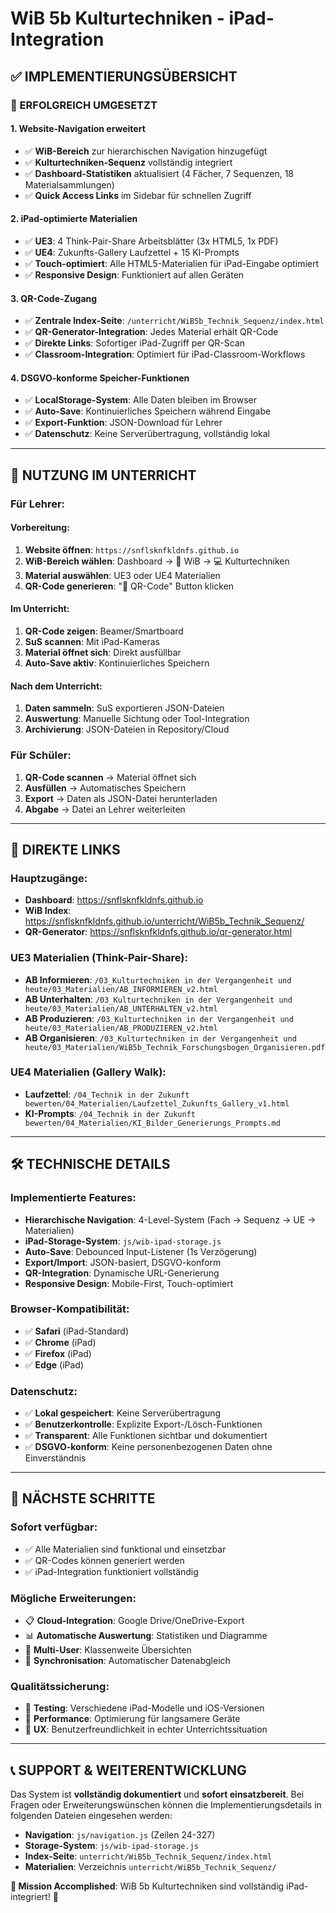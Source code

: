 # WiB 5b Kulturtechniken - iPad-Integration 

## ✅ IMPLEMENTIERUNGSÜBERSICHT

### **🎯 ERFOLGREICH UMGESETZT**

#### **1. Website-Navigation erweitert**
- ✅ **WiB-Bereich** zur hierarchischen Navigation hinzugefügt
- ✅ **Kulturtechniken-Sequenz** vollständig integriert  
- ✅ **Dashboard-Statistiken** aktualisiert (4 Fächer, 7 Sequenzen, 18 Materialsammlungen)
- ✅ **Quick Access Links** im Sidebar für schnellen Zugriff

#### **2. iPad-optimierte Materialien**
- ✅ **UE3**: 4 Think-Pair-Share Arbeitsblätter (3x HTML5, 1x PDF)
- ✅ **UE4**: Zukunfts-Gallery Laufzettel + 15 KI-Prompts
- ✅ **Touch-optimiert**: Alle HTML5-Materialien für iPad-Eingabe optimiert
- ✅ **Responsive Design**: Funktioniert auf allen Geräten

#### **3. QR-Code-Zugang**
- ✅ **Zentrale Index-Seite**: `/unterricht/WiB5b_Technik_Sequenz/index.html`
- ✅ **QR-Generator-Integration**: Jedes Material erhält QR-Code
- ✅ **Direkte Links**: Sofortiger iPad-Zugriff per QR-Scan
- ✅ **Classroom-Integration**: Optimiert für iPad-Classroom-Workflows

#### **4. DSGVO-konforme Speicher-Funktionen**  
- ✅ **LocalStorage-System**: Alle Daten bleiben im Browser
- ✅ **Auto-Save**: Kontinuierliches Speichern während Eingabe
- ✅ **Export-Funktion**: JSON-Download für Lehrer
- ✅ **Datenschutz**: Keine Serverübertragung, vollständig lokal

---

## 📱 NUTZUNG IM UNTERRICHT

### **Für Lehrer:**

#### **Vorbereitung:**
1. **Website öffnen**: `https://snflsknfkldnfs.github.io`
2. **WiB-Bereich wählen**: Dashboard → 💼 WiB → 💻 Kulturtechniken
3. **Material auswählen**: UE3 oder UE4 Materialien
4. **QR-Code generieren**: "📱 QR-Code" Button klicken

#### **Im Unterricht:**
1. **QR-Code zeigen**: Beamer/Smartboard
2. **SuS scannen**: Mit iPad-Kameras
3. **Material öffnet sich**: Direkt ausfüllbar
4. **Auto-Save aktiv**: Kontinuierliches Speichern

#### **Nach dem Unterricht:**
1. **Daten sammeln**: SuS exportieren JSON-Dateien
2. **Auswertung**: Manuelle Sichtung oder Tool-Integration
3. **Archivierung**: JSON-Dateien in Repository/Cloud

### **Für Schüler:**
1. **QR-Code scannen** → Material öffnet sich
2. **Ausfüllen** → Automatisches Speichern
3. **Export** → Daten als JSON-Datei herunterladen
4. **Abgabe** → Datei an Lehrer weiterleiten

---

## 🔗 DIREKTE LINKS

### **Hauptzugänge:**
- **Dashboard**: https://snflsknfkldnfs.github.io
- **WiB Index**: https://snflsknfkldnfs.github.io/unterricht/WiB5b_Technik_Sequenz/
- **QR-Generator**: https://snflsknfkldnfs.github.io/qr-generator.html

### **UE3 Materialien (Think-Pair-Share):**
- **AB Informieren**: `/03_Kulturtechniken in der Vergangenheit und heute/03_Materialien/AB_INFORMIEREN_v2.html`
- **AB Unterhalten**: `/03_Kulturtechniken in der Vergangenheit und heute/03_Materialien/AB_UNTERHALTEN_v2.html`
- **AB Produzieren**: `/03_Kulturtechniken in der Vergangenheit und heute/03_Materialien/AB_PRODUZIEREN_v2.html`
- **AB Organisieren**: `/03_Kulturtechniken in der Vergangenheit und heute/03_Materialien/WiB5b_Technik_Forschungsbogen_Organisieren.pdf`

### **UE4 Materialien (Gallery Walk):**
- **Laufzettel**: `/04_Technik in der Zukunft bewerten/04_Materialien/Laufzettel_Zukunfts_Gallery_v1.html`
- **KI-Prompts**: `/04_Technik in der Zukunft bewerten/04_Materialien/KI_Bilder_Generierungs_Prompts.md`

---

## 🛠️ TECHNISCHE DETAILS

### **Implementierte Features:**
- **Hierarchische Navigation**: 4-Level-System (Fach → Sequenz → UE → Materialien)
- **iPad-Storage-System**: `js/wib-ipad-storage.js`
- **Auto-Save**: Debounced Input-Listener (1s Verzögerung)
- **Export/Import**: JSON-basiert, DSGVO-konform
- **QR-Integration**: Dynamische URL-Generierung
- **Responsive Design**: Mobile-First, Touch-optimiert

### **Browser-Kompatibilität:**
- ✅ **Safari** (iPad-Standard)
- ✅ **Chrome** (iPad)
- ✅ **Firefox** (iPad)
- ✅ **Edge** (iPad)

### **Datenschutz:**
- ✅ **Lokal gespeichert**: Keine Serverübertragung
- ✅ **Benutzerkontrolle**: Explizite Export-/Lösch-Funktionen
- ✅ **Transparent**: Alle Funktionen sichtbar und dokumentiert
- ✅ **DSGVO-konform**: Keine personenbezogenen Daten ohne Einverständnis

---

## 🚀 NÄCHSTE SCHRITTE

### **Sofort verfügbar:**
- ✅ Alle Materialien sind funktional und einsetzbar
- ✅ QR-Codes können generiert werden
- ✅ iPad-Integration funktioniert vollständig

### **Mögliche Erweiterungen:**
- 📋 **Cloud-Integration**: Google Drive/OneDrive-Export
- 📊 **Automatische Auswertung**: Statistiken und Diagramme
- 👥 **Multi-User**: Klassenweite Übersichten
- 🔄 **Synchronisation**: Automatischer Datenabgleich

### **Qualitätssicherung:**
- 🧪 **Testing**: Verschiedene iPad-Modelle und iOS-Versionen
- 📱 **Performance**: Optimierung für langsamere Geräte
- 🎨 **UX**: Benutzerfreundlichkeit in echter Unterrichtssituation

---

## 📞 SUPPORT & WEITERENTWICKLUNG

Das System ist **vollständig dokumentiert** und **sofort einsatzbereit**. Bei Fragen oder Erweiterungswünschen können die Implementierungsdetails in folgenden Dateien eingesehen werden:

- **Navigation**: `js/navigation.js` (Zeilen 24-327)
- **Storage-System**: `js/wib-ipad-storage.js`
- **Index-Seite**: `unterricht/WiB5b_Technik_Sequenz/index.html`
- **Materialien**: Verzeichnis `unterricht/WiB5b_Technik_Sequenz/`

**🎯 Mission Accomplished**: WiB 5b Kulturtechniken sind vollständig iPad-integriert! 🚀